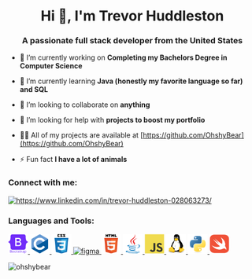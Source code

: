 <h1 align="center">Hi 👋, I'm Trevor Huddleston</h1>
<h3 align="center">A passionate full stack developer from the United States</h3>

- 🔭 I’m currently working on **Completing my Bachelors Degree in Computer Science**

- 🌱 I’m currently learning **Java (honestly my favorite language so far) and SQL**

- 👯 I’m looking to collaborate on **anything**

- 🤝 I’m looking for help with **projects to boost my portfolio**

- 👨‍💻 All of my projects are available at [https://github.com/OhshyBear](https://github.com/OhshyBear)

- ⚡ Fun fact **I have a lot of animals**

<h3 align="left">Connect with me:</h3>
<p align="left">
<a href="(https://www.linkedin.com/in/trevor-huddleston-028063273/)" target="blank" rel="noreferrer"><img align="center" src="(https://raw.githubusercontent.com/rahuldkjain/github-profile-readme-generator/master/src/images/icons/Social/linked-in-alt.svg)" alt="https://www.linkedin.com/in/trevor-huddleston-028063273/" height="30" width="40" /></a>
</p>

<h3 align="left">Languages and Tools:</h3>
<p align="left"> <a href="https://getbootstrap.com" target="_blank" rel="noreferrer"> <img src="https://raw.githubusercontent.com/devicons/devicon/master/icons/bootstrap/bootstrap-plain-wordmark.svg" alt="bootstrap" width="40" height="40"/> </a> <a href="https://www.cprogramming.com/" target="_blank" rel="noreferrer"> <img src="https://raw.githubusercontent.com/devicons/devicon/master/icons/c/c-original.svg" alt="c" width="40" height="40"/> </a> <a href="https://www.w3schools.com/css/" target="_blank" rel="noreferrer"> <img src="https://raw.githubusercontent.com/devicons/devicon/master/icons/css3/css3-original-wordmark.svg" alt="css3" width="40" height="40"/> </a> <a href="https://www.figma.com/" target="_blank" rel="noreferrer"> <img src="https://www.vectorlogo.zone/logos/figma/figma-icon.svg" alt="figma" width="40" height="40"/> </a> <a href="https://www.w3.org/html/" target="_blank" rel="noreferrer"> <img src="https://raw.githubusercontent.com/devicons/devicon/master/icons/html5/html5-original-wordmark.svg" alt="html5" width="40" height="40"/> </a> <a href="https://www.java.com" target="_blank" rel="noreferrer"> <img src="https://raw.githubusercontent.com/devicons/devicon/master/icons/java/java-original.svg" alt="java" width="40" height="40"/> </a> <a href="https://developer.mozilla.org/en-US/docs/Web/JavaScript" target="_blank" rel="noreferrer"> <img src="https://raw.githubusercontent.com/devicons/devicon/master/icons/javascript/javascript-original.svg" alt="javascript" width="40" height="40"/> </a> <a href="https://www.linux.org/" target="_blank" rel="noreferrer"> <img src="https://raw.githubusercontent.com/devicons/devicon/master/icons/linux/linux-original.svg" alt="linux" width="40" height="40"/> </a> <a href="https://www.python.org" target="_blank" rel="noreferrer"> <img src="https://raw.githubusercontent.com/devicons/devicon/master/icons/python/python-original.svg" alt="python" width="40" height="40"/> </a> <a href="https://developer.apple.com/swift/" target="_blank" rel="noreferrer"> <img src="https://raw.githubusercontent.com/devicons/devicon/master/icons/swift/swift-original.svg" alt="swift" width="40" height="40"/> </a> </p>

<p><img align="center" src="https://github-readme-stats.vercel.app/api/top-langs?username=ohshybear&show_icons=true&locale=en&layout=compact" alt="ohshybear" /></p>
